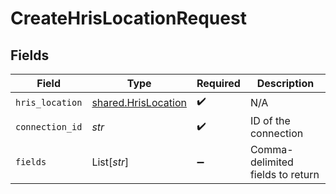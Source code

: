 # CreateHrisLocationRequest


## Fields

| Field                                                      | Type                                                       | Required                                                   | Description                                                |
| ---------------------------------------------------------- | ---------------------------------------------------------- | ---------------------------------------------------------- | ---------------------------------------------------------- |
| `hris_location`                                            | [shared.HrisLocation](../../models/shared/hrislocation.md) | :heavy_check_mark:                                         | N/A                                                        |
| `connection_id`                                            | *str*                                                      | :heavy_check_mark:                                         | ID of the connection                                       |
| `fields`                                                   | List[*str*]                                                | :heavy_minus_sign:                                         | Comma-delimited fields to return                           |